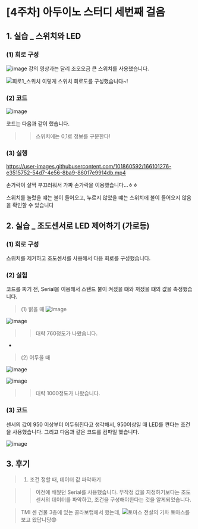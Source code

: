 [4주차] 아두이노 스터디 세번째 걸음
====
## 1. 실습 _ 스위치와 LED
### (1) 회로 구성
![image](https://user-images.githubusercontent.com/101860592/166101001-9560a133-8b11-4a5a-bfc1-8c99cffcf80a.png)
강의 영상과는 달리 조오오금 큰 스위치를 사용했습니다. 

![회로1_스위치](https://user-images.githubusercontent.com/101860592/166101214-ce5cbff7-9c53-4263-841b-c2daa431b00c.jpg)
이렇게 스위치 회로도를 구성했습니다~!

### (2) 코드
![image](https://user-images.githubusercontent.com/101860592/166101257-4e4127d8-8cd8-48b3-81b4-13e08c512742.png)

코드는 다음과 같이 했습니다.
> >  스위치에는 0,1로 정보를 구분한다!

### (3) 실행
https://user-images.githubusercontent.com/101860592/166101276-e3515752-54d7-4e56-8ba9-86017e9914db.mp4

손가락이 살짝 부끄러워서 가짜 손가락을 이용했습니다...ㅎㅎ

스위치를 눌렀을 떄는 불이 들어오고, 누르지 않았을 떄는 스위치에 불이 들어오지 않음을 확인할 수 있습니다

## 2. 실습 _ 조도센서로 LED 제어하기 (가로등)
### (1) 회로 구성
스위치를 제거하고 조도센서를 사용해서 다음 회로를 구성했습니다.


### (2) 실험 

코드를 짜기 전, Serial을 이용해서 스탠드 불이 켜졌을 떄와 꺼졌을 떄의 값을 측정했습니다.


> (1) 밝을 때
![image](https://user-images.githubusercontent.com/101860592/166101589-46386e59-9d40-48c5-8e28-d57a0427e53f.png)

![image](https://user-images.githubusercontent.com/101860592/166101615-af719892-ebc1-41ab-918e-1bc2070ecfea.png)
>> 대략 760정도가 나왔습니다.

*

> (2) 어두울 때

![image](https://user-images.githubusercontent.com/101860592/166101636-978f8eaa-e693-45e4-bbd9-e6045b99ff0d.png)

![image](https://user-images.githubusercontent.com/101860592/166101642-491c5e20-5ea3-4711-a316-6d7f54d11087.png)
>> 대략 1000정도가 나왔습니다. 

### (3) 코드
센서의 값이 950 이상부터 어두워진다고 생각해서, 950이상일 때 LED를 켠다는 조건을 사용했습니다. 그리고 다음과 같은 코드를 컴파일 했습니다.

![image](https://user-images.githubusercontent.com/101860592/166101670-5eddafc5-c35d-4e64-bb01-35562a5ea77a.png)


## 3. 후기
> 1. 조건 정할 때, 데이터 값 파악하기

> > 이전에 배웠던 Serial를 사용했습니다. 무작정 값을 지정하기보다는 조도 센서의 데이터를 파악하고, 조건을 구성해야한다는 것을 알게되었습니다.



>  TMI
센 건물 3층에 있는 콜라보랩에서 했는데, 
![토마스](https://user-images.githubusercontent.com/101860592/166101925-b263477d-586f-4743-b6f6-c1ab63e85185.jpg)
전설의 기차 토마스를 보고 왔답니당😨
